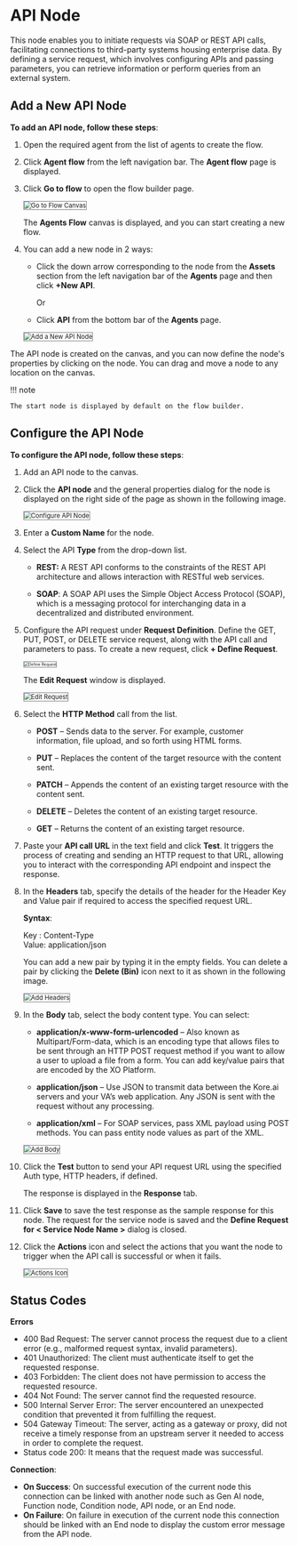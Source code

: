 # API Node

This node enables you to initiate requests via SOAP or REST API calls, facilitating connections to third-party systems housing enterprise data. By defining a service request, which involves configuring APIs and passing parameters, you can retrieve information or perform queries from an external system.

## Add a New API Node

**To add an API node, follow these steps**:

1. Open the required agent from the list of agents to create the flow.
2. Click **Agent flow** from the left navigation bar. The **Agent flow** page is displayed.
3. Click **Go to flow** to open the flow builder page.

    <img src="../images/go-to-flow-canvas.png" alt="Go to Flow Canvas" title="Go to Flow Canvas" style="border: 1px solid gray; zoom:80%;">

    The **Agents Flow** canvas is displayed, and you can start creating a new flow.

1. You can add a new node in 2 ways:

    * Click the down arrow corresponding to the node from the **Assets** section from the left navigation bar of the **Agents** page and then click **+New API**.

        Or

    * Click **API** from the bottom bar of the **Agents** page.

    <img src="../images/add-a-new-api-node.png" alt="Add a New API Node" title="Add a New API Node" style="border: 1px solid gray; zoom:80%;">


The API node is created on the canvas, and you can now define the node's properties by clicking on the node. You can drag and move a node to any location on the canvas.


!!! note

    The start node is displayed by default on the flow builder.

## Configure the API Node

**To configure the API node, follow these steps**:

1. Add an API node to the canvas.
2. Click the **API node** and the general properties dialog for the node is displayed on the right side of the page as shown in the following image.

    <img src="../images/configure-api-node.png" alt="Configure API Node" title="Configure API Node" style="border: 1px solid gray; zoom:80%;">

1. Enter a **Custom Name** for the node.
2. Select the API **Type** from the drop-down list.

    * **REST:** A REST API conforms to the constraints of the REST API architecture and allows interaction with RESTful web services.


    * **SOAP**: A SOAP API uses the Simple Object Access Protocol (SOAP), which is a messaging protocol for interchanging data in a decentralized and distributed environment.

1. Configure the API request under **Request Definition**. Define the GET, PUT, POST, or DELETE service request, along with the API call and parameters to pass. To create a new request, click **+ Define Request**.

    <img src="../images/define-request.png" alt="Define Request" title="Define Request" style="border: 1px solid gray; zoom:50%;">

    The **Edit Request** window is displayed.

    <img src="../images/edit-request.png" alt="Edit Request" title="Edit Request" style="border: 1px solid gray; zoom:80%;">

1. Select the **HTTP Method** call from the list.

    * **POST** – Sends data to the server. For example, customer information, file upload, and so forth using HTML forms.


    * **PUT** – Replaces the content of the target resource with the content sent.


    * **PATCH** – Appends the content of an existing target resource with the content sent.


    * **DELETE** – Deletes the content of an existing target resource.


    * **GET** – Returns the content of an existing target resource.

1. Paste your **API call URL** in the text field and click **Test**. It triggers the process of creating and sending an HTTP request to that URL, allowing you to interact with the corresponding API endpoint and inspect the response.

1. In the **Headers** tab, specify the details of the header for the Header Key and Value pair if required to access the specified request URL.

    **Syntax**: 
    
    Key : Content-Type  
    Value: application/json

    You can add a new pair by typing it in the empty fields. You can delete a pair by clicking the **Delete (Bin)** icon next to it as shown in the following image.

    <img src="../images/add-headers.png" alt="Add Headers" title="Add Headers" style="border: 1px solid gray; zoom:80%;">

1. In the **Body** tab, select the body content type. You can select:

    * **application/x-www-form-urlencoded** – Also known as Multipart/Form-data, which is an encoding type that allows files to be sent through an HTTP POST request method if you want to allow a user to upload a file from a form. You can add key/value pairs that are encoded by the XO Platform.


    * **application/json** – Use JSON to transmit data between the Kore.ai servers and your VA’s web application. Any JSON is sent with the request without any processing.


    * **application/xml** – For SOAP services, pass XML payload using POST methods. You can pass entity node values as part of the XML.

    <img src="../images/add-body.png" alt="Add Body" title="Add Body" style="border: 1px solid gray; zoom:80%;">

1. Click the **Test** button to send your API request URL using the specified Auth type, HTTP headers, if defined.

    The response is displayed in the **Response** tab.

1. Click **Save** to save the test response as the sample response for this node. The request for the service node is saved and the **Define Request for &lt; Service Node Name >** dialog is closed.
2. Click the **Actions** icon and select the actions that you want the node to trigger when the API call is successful or when it fails.

    <img src="../images/actions-icon.png" alt="Actions Icon" title="Actions Icon" style="border: 1px solid gray; zoom:80%;">
    

## Status Codes

**Errors**

* 400 Bad Request: The server cannot process the request due to a client error (e.g., malformed request syntax, invalid parameters).
* 401 Unauthorized: The client must authenticate itself to get the requested response.
* 403 Forbidden: The client does not have permission to access the requested resource.
* 404 Not Found: The server cannot find the requested resource. 
* 500 Internal Server Error: The server encountered an unexpected condition that prevented it from fulfilling the request.
* 504 Gateway Timeout: The server, acting as a gateway or proxy, did not receive a timely response from an upstream server it needed to access in order to complete the request. 
* Status code 200:  It means that the request made was successful.

**Connection**:

* **On Success**: On successful execution of the current node this connection can be linked with another node such as Gen AI node, Function node, Condition node, API node, or an End node.
* **On Failure**: On failure in execution of the current node this connection should be linked with an End node to display the custom error message from the API node.